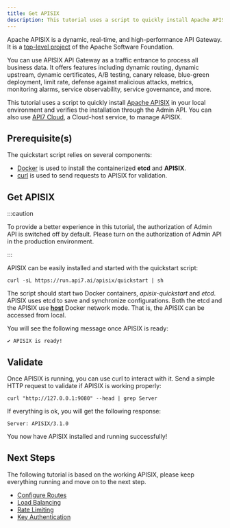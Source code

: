 ```yaml
---
title: Get APISIX
description: This tutorial uses a script to quickly install Apache APISIX in your local environment and verify it through the Admin API.
---
```


Apache APISIX is a dynamic, real-time, and high-performance API Gateway. It is a [top-level project](https://projects.apache.org/project.html?apisix) of the Apache Software Foundation. 

You can use APISIX API Gateway as a traffic entrance to process all business data. It offers features including dynamic routing, dynamic upstream, dynamic certificates, A/B testing, canary release, blue-green deployment, limit rate, defense against malicious attacks, metrics, monitoring alarms, service observability, service governance, and more.

This tutorial uses a script to quickly install [Apache APISIX](https://api7.ai/apisix) in your local environment and verifies the installation through the Admin API. You can also use [API7 Cloud](https://api7.ai/cloud), a Cloud-host service, to manage APISIX.

## Prerequisite(s)

The quickstart script relies on several components:

* [Docker](https://docs.docker.com/get-docker/) is used to install the containerized **etcd** and **APISIX**.
* [curl](https://curl.se/) is used to send requests to APISIX for validation.

## Get APISIX

:::caution

To provide a better experience in this tutorial, the authorization of Admin API is switched off by default. Please turn on the authorization of Admin API in the production environment.

:::
        
APISIX can be easily installed and started with the quickstart script:

```shell
curl -sL https://run.api7.ai/apisix/quickstart | sh
```

The script should start two Docker containers, _apisix-quickstart_ and _etcd_. APISIX uses etcd to save and synchronize configurations. Both the etcd and the APISIX use [**host**](https://docs.docker.com/network/host/) Docker network mode. That is, the APISIX can be accessed from local.

You will see the following message once APISIX is ready:

```text
✔ APISIX is ready!
```


## Validate

Once APISIX is running, you can use curl to interact with it. Send a simple HTTP request to validate if APISIX is working properly:

```shell
curl "http://127.0.0.1:9080" --head | grep Server
```

If everything is ok, you will get the following response:

```text
Server: APISIX/3.1.0
```

You now have APISIX installed and running successfully!​

## Next Steps

The following tutorial is based on the working APISIX, please keep everything running and move on to the next step.

* [Configure Routes](configure-routes.md)
* [Load Balancing](load-balancing.md)
* [Rate Limiting](rate-limiting.md)
* [Key Authentication](key-authentication.md)

